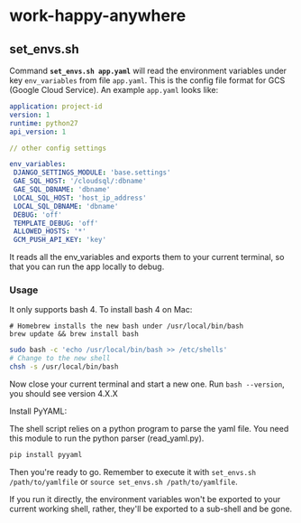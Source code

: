 # work-happy-anywhere

## set_envs.sh

Command **`set_envs.sh app.yaml`** will read the environment variables under key `env_variables` from file `app.yaml`. This is the config file format for GCS (Google Cloud Service). An example `app.yaml` looks like:

```yaml
application: project-id
version: 1
runtime: python27
api_version: 1

// other config settings

env_variables:
 DJANGO_SETTINGS_MODULE: 'base.settings'
 GAE_SQL_HOST: '/cloudsql/:dbname'
 GAE_SQL_DBNAME: 'dbname'
 LOCAL_SQL_HOST: 'host_ip_address'
 LOCAL_SQL_DBNAME: 'dbname'
 DEBUG: 'off'
 TEMPLATE_DEBUG: 'off'
 ALLOWED_HOSTS: '*' 
 GCM_PUSH_API_KEY: 'key'
```

It reads all the env_variables and exports them to your current terminal, so that you can run the app locally to debug.

### Usage

It only supports bash 4. To install bash 4 on Mac:

```
# Homebrew installs the new bash under /usr/local/bin/bash
brew update && brew install bash
```

```bash
sudo bash -c 'echo /usr/local/bin/bash >> /etc/shells'
# Change to the new shell
chsh -s /usr/local/bin/bash
```

Now close your current terminal and start a new one. Run `bash --version`, you should see version 4.X.X

Install PyYAML:

The shell script relies on a python program to parse the yaml file. You need this module to run the python parser (read_yaml.py).

```bash
pip install pyyaml
```

Then you're ready to go. Remember to execute it with `set_envs.sh /path/to/yamlfile` or `source set_envs.sh /path/to/yamlfile`.

If you run it directly, the environment variables won't be exported to your current working shell, rather, they'll be exported to a sub-shell and be gone.
